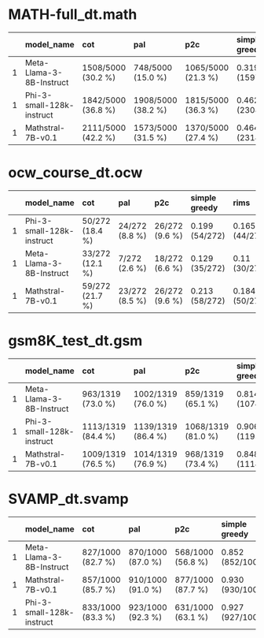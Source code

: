 # MATH-full_dt.math 
|    | model_name                | cot                | pal                | p2c                | simple greedy     | rims              |
|---:|:--------------------------|:-------------------|:-------------------|:-------------------|:------------------|:------------------|
|  1 | Meta-Llama-3-8B-Instruct  | 1508/5000 (30.2 %) | 748/5000 (15.0 %)  | 1065/5000 (21.3 %) | 0.319 (1597/5000) | 0.32 (1536/5000)  |
|  1 | Phi-3-small-128k-instruct | 1842/5000 (36.8 %) | 1908/5000 (38.2 %) | 1815/5000 (36.3 %) | 0.462 (2308/5000) | 0.414 (2017/5000) |
|  1 | Mathstral-7B-v0.1         | 2111/5000 (42.2 %) | 1573/5000 (31.5 %) | 1370/5000 (27.4 %) | 0.464 (2318/5000) | 0.445 (2225/5000) |


# ocw_course_dt.ocw 
|    | model_name                | cot             | pal            | p2c            | simple greedy   | rims           |
|---:|:--------------------------|:----------------|:---------------|:---------------|:----------------|:---------------|
|  1 | Phi-3-small-128k-instruct | 50/272 (18.4 %) | 24/272 (8.8 %) | 26/272 (9.6 %) | 0.199 (54/272)  | 0.165 (44/272) |
|  1 | Meta-Llama-3-8B-Instruct  | 33/272 (12.1 %) | 7/272 (2.6 %)  | 18/272 (6.6 %) | 0.129 (35/272)  | 0.11 (30/272)  |
|  1 | Mathstral-7B-v0.1         | 59/272 (21.7 %) | 23/272 (8.5 %) | 26/272 (9.6 %) | 0.213 (58/272)  | 0.184 (50/272) |


# gsm8K_test_dt.gsm 
|    | model_name                | cot                | pal                | p2c                | simple greedy     | rims              |
|---:|:--------------------------|:-------------------|:-------------------|:-------------------|:------------------|:------------------|
|  1 | Meta-Llama-3-8B-Instruct  | 963/1319 (73.0 %)  | 1002/1319 (76.0 %) | 859/1319 (65.1 %)  | 0.814 (1074/1319) | 0.831 (1084/1319) |
|  1 | Phi-3-small-128k-instruct | 1113/1319 (84.4 %) | 1139/1319 (86.4 %) | 1068/1319 (81.0 %) | 0.906 (1195/1319) | 0.92 (1181/1319)  |
|  1 | Mathstral-7B-v0.1         | 1009/1319 (76.5 %) | 1014/1319 (76.9 %) | 968/1319 (73.4 %)  | 0.848 (1118/1319) | 0.87 (1131/1319)  |


# SVAMP_dt.svamp 
|    | model_name                | cot               | pal               | p2c               | simple greedy    | rims             |
|---:|:--------------------------|:------------------|:------------------|:------------------|:-----------------|:-----------------|
|  1 | Meta-Llama-3-8B-Instruct  | 827/1000 (82.7 %) | 870/1000 (87.0 %) | 568/1000 (56.8 %) | 0.852 (852/1000) | 0.892 (892/1000) |
|  1 | Mathstral-7B-v0.1         | 857/1000 (85.7 %) | 910/1000 (91.0 %) | 877/1000 (87.7 %) | 0.930 (930/1000) | 0.939 (939/1000) |
|  1 | Phi-3-small-128k-instruct | 833/1000 (83.3 %) | 923/1000 (92.3 %) | 631/1000 (63.1 %) | 0.927 (927/1000) | 0.943 (943/1000) |


